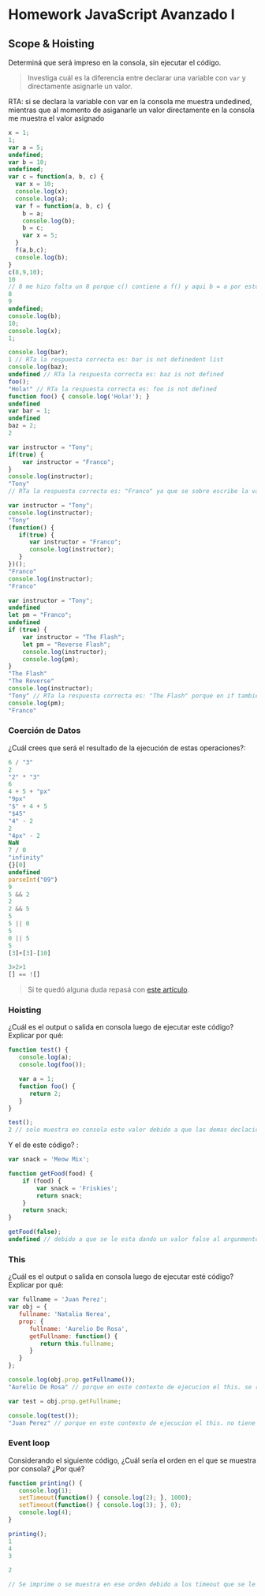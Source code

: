 
# Homework JavaScript Avanzado I

## Scope & Hoisting

Determiná que será impreso en la consola, sin ejecutar el código.

> Investiga cuál es la diferencia entre declarar una variable con `var` y directamente asignarle un valor.

RTA: si se declara la variable con var en la consola me muestra undedined, mientras que al momento de asiganarle un valor directamente en la consola me muestra el valor asignado 

```javascript
x = 1;
1;
var a = 5;
undefined;
var b = 10;
undefined;
var c = function(a, b, c) {
  var x = 10;
  console.log(x);
  console.log(a);
  var f = function(a, b, c) {
    b = a;
    console.log(b);
    b = c;
    var x = 5;
  }
  f(a,b,c);
  console.log(b);
}
c(8,9,10);
10
// 8 me hizo falta un 8 porque c() contiene a f() y aqui b = a por esto se refleja dos veces 8 en la consola 
8
9
undefined;
console.log(b);
10;
console.log(x);
1;

```

```javascript
console.log(bar);
1 // RTa la respuesta correcta es: bar is not definedent list
console.log(baz);
undefined // RTa la respuesta correcta es: baz is not defined
foo();
"Hola!" // RTa la respuesta correcta es: foo is not defined
function foo() { console.log('Hola!'); }
undefined
var bar = 1;
undefined
baz = 2;
2

```

```javascript
var instructor = "Tony";
if(true) {
    var instructor = "Franco";
}
console.log(instructor);
"Tony"
// RTa la respuesta correcta es: "Franco" ya que se sobre escribe la variable "instructor" en el if 
```

```javascript
var instructor = "Tony";
console.log(instructor);
"Tony"
(function() {
   if(true) {
      var instructor = "Franco";
      console.log(instructor);
   }
})();
"Franco"
console.log(instructor);
"Franco"
```

```javascript
var instructor = "Tony";
undefined
let pm = "Franco";
undefined
if (true) {
    var instructor = "The Flash";
    let pm = "Reverse Flash";
    console.log(instructor);
    console.log(pm);
}
"The Flash"
"The Reverse"
console.log(instructor);
"Tony" // RTa la respuesta correcta es: "The Flash" porque en if tambien se declara con var y por eso se sobre escribe la variable
console.log(pm);
"Franco"

```
### Coerción de Datos

¿Cuál crees que será el resultado de la ejecución de estas operaciones?:

```javascript
6 / "3"
2
"2" * "3"
6
4 + 5 + "px"
"9px"
"$" + 4 + 5
"$45"
"4" - 2
2
"4px" - 2
NaN
7 / 0
"infinity"
{}[0]
undefined
parseInt("09")
9
5 && 2
2
2 && 5
5
5 || 0
5
0 || 5
5
[3]+[3]-[10]

3>2>1
[] == ![]
```

> Si te quedó alguna duda repasá con [este artículo](http://javascript.info/tutorial/object-conversion).


### Hoisting

¿Cuál es el output o salida en consola luego de ejecutar este código? Explicar por qué:

```javascript
function test() {
   console.log(a);
   console.log(foo());

   var a = 1;
   function foo() {
      return 2;
   }
}

test();
2 // solo muestra en consola este valor debido a que las demas declaciones no tienen contexto de ejecucion, mientras que dentro de la funcion de test hay una function llamada foo que returna 2 en cambio las primeras declaraciones no tienen ningun contexto.

```

Y el de este código? :

```javascript
var snack = 'Meow Mix';

function getFood(food) {
    if (food) {
        var snack = 'Friskies';
        return snack;
    }
    return snack;
}

getFood(false);
undefined // debido a que se le esta dando un valor false al argunmento de la funcion.
```


### This

¿Cuál es el output o salida en consola luego de ejecutar esté código? Explicar por qué:

```javascript
var fullname = 'Juan Perez';
var obj = {
   fullname: 'Natalia Nerea',
   prop: {
      fullname: 'Aurelio De Rosa',
      getFullname: function() {
         return this.fullname;
      }
   }
};

console.log(obj.prop.getFullname());
"Aurelio De Rosa" // porque en este contexto de ejecucion el this. se refiere a prop y el fullname es la propiedad de prop.

var test = obj.prop.getFullname;

console.log(test());
"Juan Perez" // porque en este contexto de ejecucion el this. no tiene a quien referenciar y busca en el global.

```

### Event loop

Considerando el siguiente código, ¿Cuál sería el orden en el que se muestra por consola? ¿Por qué?

```javascript
function printing() {
   console.log(1);
   setTimeout(function() { console.log(2); }, 1000);
   setTimeout(function() { console.log(3); }, 0);
   console.log(4);
}

printing();
1
4
3

2

// Se imprime o se muestra en ese orden debido a los timeout que se le asiganan a 2 y 3 los otros 1 y 4 al no tener time aout se muestran instataneos y por contexto de ejecucion.
```
